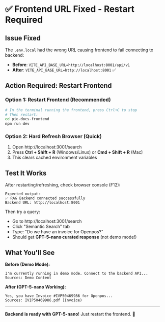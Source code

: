 # ✅ Frontend URL Fixed - Restart Required

## Issue Fixed
The `.env.local` had the wrong URL causing frontend to fail connecting to backend:
- **Before**: `VITE_API_BASE_URL=http://localhost:8001/api/v1`
- **After**: `VITE_API_BASE_URL=http://localhost:8001` ✅

## Action Required: Restart Frontend

### Option 1: Restart Frontend (Recommended)
```bash
# In the terminal running the frontend, press Ctrl+C to stop
# Then restart:
cd pie-docs-frontend
npm run dev
```

### Option 2: Hard Refresh Browser (Quick)
1. Open http://localhost:3001/search
2. Press **Ctrl + Shift + R** (Windows/Linux) or **Cmd + Shift + R** (Mac)
3. This clears cached environment variables

## Test It Works

After restarting/refreshing, check browser console (F12):
```
Expected output:
✅ RAG Backend connected successfully
Backend URL: http://localhost:8001
```

Then try a query:
- Go to http://localhost:3001/search
- Click "Semantic Search" tab
- Type: "Do we have an invoice for Openpos?"
- Should get **GPT-5-nano curated response** (not demo mode!)

## What You'll See

**Before (Demo Mode):**
```
I'm currently running in demo mode. Connect to the backend API...
Sources: Demo Content
```

**After (GPT-5-nano Working):**
```
Yes, you have Invoice #IVP50469986 for Openpos...
Sources: IVIP50469986.pdf (Invoice)
```

---

**Backend is ready with GPT-5-nano!** Just restart the frontend. 🚀
